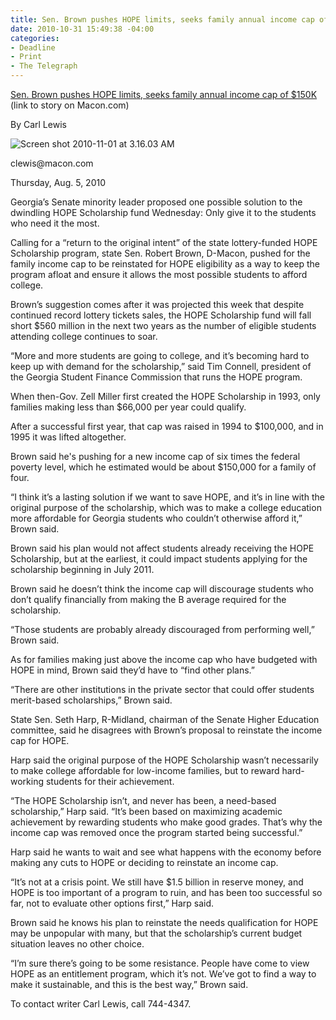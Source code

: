 ```yaml
---
title: Sen. Brown pushes HOPE limits, seeks family annual income cap of $150K
date: 2010-10-31 15:49:38 -04:00
categories:
- Deadline
- Print
- The Telegraph
---
```


<p><a href="http://www.macon.com/2010/08/05/1218531/brown-pushes-hope-limits.html">Sen. Brown pushes HOPE limits, seeks family annual income cap of $150K</a> (link to story on Macon.com)</p>
<p>By Carl Lewis</p>
<p><img class="size-medium wp-image-289 alignright" title="Screen shot 2010-11-01 at 3.16.03 AM" src="{{ site.baseurl }}/assets/Screen-shot-2010-11-01-at-3.16.03-AM.png" alt="Screen shot 2010-11-01 at 3.16.03 AM" /></p>
<p>clewis@macon.com</p>
<p>Thursday, Aug. 5, 2010</p>
<p><span style="padding: 0px; margin: 0px;">Georgia’s Senate minority leader proposed one possible solution to the dwindling HOPE Scholarship fund Wednesday: Only give </span>it to the students who need it the most.</p>
<p>Calling for a “return to the original intent” of the state lottery-funded HOPE Scholarship program, state Sen. Robert Brown, D-Macon, pushed for the family income cap to be reinstated for HOPE eligibility as a way to keep the program afloat and ensure it allows the most possible students to afford college.<!--more--></p>
<p>Brown’s suggestion comes after it was projected this week that despite continued record lottery tickets sales, the HOPE Scholarship fund will fall short $560 million in the next two years as the number of eligible students attending college continues to soar.</p>
<p>“More and more students are going to college, and it’s becoming hard to keep up with demand for the scholarship,” said Tim Connell, president of the Georgia Student Finance Commission that runs the HOPE program.</p>
<p>When then-Gov. Zell Miller first created the HOPE Scholarship in 1993, only families making less than $66,000 per year could qualify.</p>
<p>After a successful first year, that cap was raised in 1994 to $100,000, and in 1995 it was lifted altogether.</p>
<p>Brown said he's pushing for a new income cap of six times the federal poverty level, which he estimated would be about $150,000 for a family of four.</p>
<p>“I think it’s a lasting solution if we want to save HOPE, and it’s in line with the original purpose of the scholarship, which was to make a college education more affordable for Georgia students who couldn’t otherwise afford it,” Brown said.</p>
<p>Brown said his plan would not affect students already receiving the HOPE Scholarship, but at the earliest, it could impact students applying for the scholarship beginning in July 2011.</p>
<p>Brown said he doesn’t think the income cap will discourage students who don’t qualify financially from making the B average required for the scholarship.</p>
<p>“Those students are probably already discouraged from performing well,” Brown said.</p>
<p>As for families making just above the income cap who have budgeted with HOPE in mind, Brown said they’d have to “find other plans.”</p>
<p>“There are other institutions in the private sector that could offer students merit-based scholarships,” Brown said.</p>
<p>State Sen. Seth Harp, R-Midland, chairman of the Senate Higher Education committee, said he disagrees with Brown’s proposal to reinstate the income cap for HOPE.</p>
<p>Harp said the original purpose of the HOPE Scholarship wasn’t necessarily to make college affordable for low-income families, but to reward hard-working students for their achievement.</p>
<p>“The HOPE Scholarship isn’t, and never has been, a need-based scholarship,” Harp said. “It’s been based on maximizing academic achievement by rewarding students who make good grades. That’s why the income cap was removed once the program started being successful.”</p>
<p>Harp said he wants to wait and see what happens with the economy before making any cuts to HOPE or deciding to reinstate an income cap.</p>
<p>“It’s not at a crisis point. We still have $1.5 billion in reserve money, and HOPE is too important of a program to ruin, and has been too successful so far, not to evaluate other options first,” Harp said.</p>
<p>Brown said he knows his plan to reinstate the needs qualification for HOPE may be unpopular with many, but that the scholarship’s current budget situation leaves no other choice.</p>
<p>“I’m sure there’s going to be some resistance. People have come to view HOPE as an entitlement program, which it’s not. We’ve got to find a way to make it sustainable, and this is the best way,” Brown said.</p>
<p>To contact writer Carl Lewis, call 744-4347.</p>
